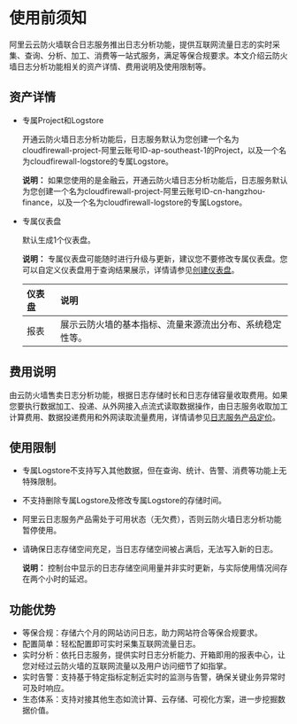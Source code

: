 # 使用前须知

阿里云云防火墙联合日志服务推出日志分析功能，提供互联网流量日志的实时采集、查询、分析、加工、消费等一站式服务，满足等保合规要求。本文介绍云防火墙日志分析功能相关的资产详情、费用说明及使用限制等。

## 资产详情

-   专属Project和Logstore

    开通云防火墙日志分析功能后，日志服务默认为您创建一个名为cloudfirewall-project-阿里云账号ID-ap-southeast-1的Project，以及一个名为cloudfirewall-logstore的专属Logstore。

    **说明：** 如果您使用的是金融云，开通云防火墙日志分析功能后，日志服务默认为您创建一个名为cloudfirewall-project-阿里云账号ID-cn-hangzhou-finance，以及一个名为cloudfirewall-logstore的专属Logstore。

-   专属仪表盘

    默认生成1个仪表盘。

    **说明：** 专属仪表盘可能随时进行升级与更新，建议您不要修改专属仪表盘。您可以自定义仪表盘用于查询结果展示，详情请参见[创建仪表盘](/intl.zh-CN/可视化与告警/仪表盘/创建仪表盘.md)。

    |仪表盘|说明|
    |:--|:-|
    |报表|展示云防火墙的基本指标、流量来源流出分布、系统稳定性等。|


## 费用说明

由云防火墙售卖日志分析功能，根据日志存储时长和日志存储容量收取费用。如果您要执行数据加工、投递、从外网接入点流式读取数据操作，由日志服务收取加工计算费用、数据投递费用和外网读取流量费用，详情请参见[日志服务产品定价](https://www.alibabacloud.com/product/log-service/pricing?spm=a3c0i.139163.9288850920.1.7690637avzyiqo)。

## 使用限制

-   专属Logstore不支持写入其他数据，但在查询、统计、告警、消费等功能上无特殊限制。
-   不支持删除专属Logstore及修改专属Logstore的存储时间。
-   阿里云日志服务产品需处于可用状态（无欠费），否则云防火墙日志分析功能暂停使用。
-   请确保日志存储空间充足，当日志存储空间被占满后，无法写入新的日志。

    **说明：** 控制台中显示的日志存储空间用量并非实时更新，与实际使用情况间存在两个小时的延迟。


## 功能优势

-   等保合规：存储六个月的网站访问日志，助力网站符合等保合规要求。
-   配置简单：轻松配置即可实时采集互联网流量日志。
-   实时分析：依托日志服务，提供实时日志分析能力、开箱即用的报表中心，让您对经过云防火墙的互联网流量以及用户访问细节了如指掌。
-   实时告警：支持基于特定指标定制近实时的监测与告警，确保关键业务异常时可及时响应。
-   生态体系：支持对接其他生态如流计算、云存储、可视化方案，进一步挖掘数据价值。

